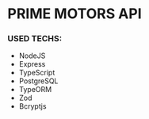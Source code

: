 # PRIME MOTORS API

### USED TECHS:

- NodeJS
- Express
- TypeScript
- PostgreSQL
- TypeORM
- Zod
- Bcryptjs

